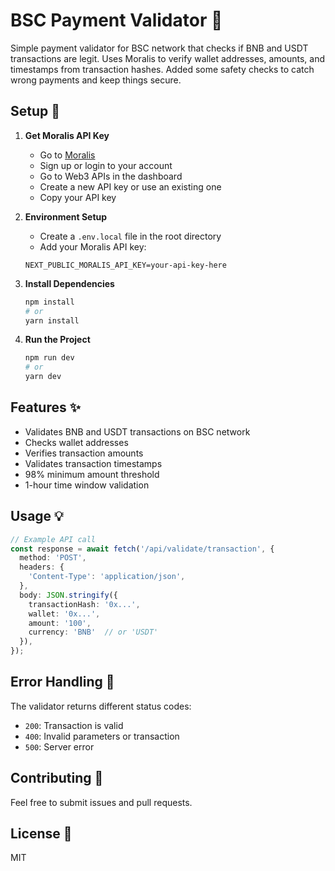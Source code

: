 # BSC Payment Validator 🔐

Simple payment validator for BSC network that checks if BNB and USDT transactions are legit. Uses Moralis to verify wallet addresses, amounts, and timestamps from transaction hashes. Added some safety checks to catch wrong payments and keep things secure.

## Setup 🚀

1. **Get Moralis API Key**
   - Go to [Moralis](https://moralis.io/)
   - Sign up or login to your account
   - Go to Web3 APIs in the dashboard
   - Create a new API key or use an existing one
   - Copy your API key

2. **Environment Setup**
   - Create a `.env.local` file in the root directory
   - Add your Moralis API key:
   ```env
   NEXT_PUBLIC_MORALIS_API_KEY=your-api-key-here
   ```

3. **Install Dependencies**
   ```bash
   npm install
   # or
   yarn install
   ```

4. **Run the Project**
   ```bash
   npm run dev
   # or
   yarn dev
   ```

## Features ✨

- Validates BNB and USDT transactions on BSC network
- Checks wallet addresses
- Verifies transaction amounts
- Validates transaction timestamps
- 98% minimum amount threshold
- 1-hour time window validation

## Usage 💡

```typescript
// Example API call
const response = await fetch('/api/validate/transaction', {
  method: 'POST',
  headers: {
    'Content-Type': 'application/json',
  },
  body: JSON.stringify({
    transactionHash: '0x...',
    wallet: '0x...',
    amount: '100',
    currency: 'BNB'  // or 'USDT'
  }),
});
```

## Error Handling 🚨

The validator returns different status codes:
- `200`: Transaction is valid
- `400`: Invalid parameters or transaction
- `500`: Server error

## Contributing 🤝

Feel free to submit issues and pull requests.

## License 📝

MIT